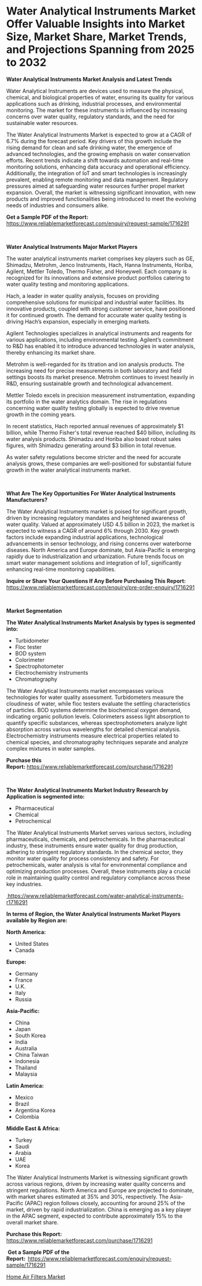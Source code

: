 <p><h1>Water Analytical Instruments Market Offer Valuable Insights into Market Size, Market Share, Market Trends, and Projections Spanning from 2025 to 2032</h1></p><p><strong>Water Analytical Instruments Market Analysis and Latest Trends</strong></p>
<p><p>Water Analytical Instruments are devices used to measure the physical, chemical, and biological properties of water, ensuring its quality for various applications such as drinking, industrial processes, and environmental monitoring. The market for these instruments is influenced by increasing concerns over water quality, regulatory standards, and the need for sustainable water resources.</p><p>The Water Analytical Instruments Market is expected to grow at a CAGR of 6.7% during the forecast period. Key drivers of this growth include the rising demand for clean and safe drinking water, the emergence of advanced technologies, and the growing emphasis on water conservation efforts. Recent trends indicate a shift towards automation and real-time monitoring solutions, enhancing data accuracy and operational efficiency. Additionally, the integration of IoT and smart technologies is increasingly prevalent, enabling remote monitoring and data management. Regulatory pressures aimed at safeguarding water resources further propel market expansion. Overall, the market is witnessing significant innovation, with new products and improved functionalities being introduced to meet the evolving needs of industries and consumers alike.</p></p>
<p><strong>Get a Sample PDF of the Report:&nbsp;</strong> <a href="https://www.reliablemarketforecast.com/enquiry/request-sample/1716291?utm_campaign=2140&utm_medium=2&utm_source=Github&utm_content=ia&utm_term=17022025&utm_id=water-analytical-instruments">https://www.reliablemarketforecast.com/enquiry/request-sample/1716291</a></p>
<p>&nbsp;</p>
<p><strong>Water Analytical Instruments Major Market Players</strong></p>
<p><p>The water analytical instruments market comprises key players such as GE, Shimadzu, Metrohm, Jenco Instruments, Hach, Hanna Instruments, Horiba, Agilent, Mettler Toledo, Thermo Fisher, and Honeywell. Each company is recognized for its innovations and extensive product portfolios catering to water quality testing and monitoring applications.</p><p>Hach, a leader in water quality analysis, focuses on providing comprehensive solutions for municipal and industrial water facilities. Its innovative products, coupled with strong customer service, have positioned it for continued growth. The demand for accurate water quality testing is driving Hach’s expansion, especially in emerging markets.</p><p>Agilent Technologies specializes in analytical instruments and reagents for various applications, including environmental testing. Agilent’s commitment to R&D has enabled it to introduce advanced technologies in water analysis, thereby enhancing its market share.</p><p>Metrohm is well-regarded for its titration and ion analysis products. The increasing need for precise measurements in both laboratory and field settings boosts its market presence. Metrohm continues to invest heavily in R&D, ensuring sustainable growth and technological advancement.</p><p>Mettler Toledo excels in precision measurement instrumentation, expanding its portfolio in the water analytics domain. The rise in regulations concerning water quality testing globally is expected to drive revenue growth in the coming years.</p><p>In recent statistics, Hach reported annual revenues of approximately $1 billion, while Thermo Fisher's total revenue reached $40 billion, including its water analysis products. Shimadzu and Horiba also boast robust sales figures, with Shimadzu generating around $3 billion in total revenue. </p><p>As water safety regulations become stricter and the need for accurate analysis grows, these companies are well-positioned for substantial future growth in the water analytical instruments market.</p></p>
<p>&nbsp;</p>
<p><strong>What Are The Key Opportunities For Water Analytical Instruments Manufacturers?</strong></p>
<p><p>The Water Analytical Instruments market is poised for significant growth, driven by increasing regulatory mandates and heightened awareness of water quality. Valued at approximately USD 4.5 billion in 2023, the market is expected to witness a CAGR of around 6% through 2030. Key growth factors include expanding industrial applications, technological advancements in sensor technology, and rising concerns over waterborne diseases. North America and Europe dominate, but Asia-Pacific is emerging rapidly due to industrialization and urbanization. Future trends focus on smart water management solutions and integration of IoT, significantly enhancing real-time monitoring capabilities.</p></p>
<p><strong>Inquire or Share Your Questions If Any Before Purchasing This Report:</strong> <a href="https://www.reliablemarketforecast.com/enquiry/pre-order-enquiry/1716291?utm_campaign=2140&utm_medium=2&utm_source=Github&utm_content=ia&utm_term=17022025&utm_id=water-analytical-instruments">https://www.reliablemarketforecast.com/enquiry/pre-order-enquiry/1716291</a></p>
<p>&nbsp;</p>
<p><strong>Market Segmentation</strong></p>
<p><strong>The Water Analytical Instruments Market Analysis by types is segmented into:</strong></p>
<p><ul><li>Turbidometer</li><li>Floc tester</li><li>BOD system</li><li>Colorimeter</li><li>Spectrophotometer</li><li>Electrochemistry instruments</li><li>Chromatography</li></ul></p>
<p><p>The Water Analytical Instruments market encompasses various technologies for water quality assessment. Turbidometers measure the cloudiness of water, while floc testers evaluate the settling characteristics of particles. BOD systems determine the biochemical oxygen demand, indicating organic pollution levels. Colorimeters assess light absorption to quantify specific substances, whereas spectrophotometers analyze light absorption across various wavelengths for detailed chemical analysis. Electrochemistry instruments measure electrical properties related to chemical species, and chromatography techniques separate and analyze complex mixtures in water samples.</p></p>
<p><strong>Purchase this Report:&nbsp;</strong><a href="https://www.reliablemarketforecast.com/purchase/1716291?utm_campaign=2140&utm_medium=2&utm_source=Github&utm_content=ia&utm_term=17022025&utm_id=water-analytical-instruments">https://www.reliablemarketforecast.com/purchase/1716291</a></p>
<p>&nbsp;</p>
<p><strong>The Water Analytical Instruments Market Industry Research by Application is segmented into:</strong></p>
<p><ul><li>Pharmaceutical</li><li>Chemical</li><li>Petrochemical</li></ul></p>
<p><p>The Water Analytical Instruments Market serves various sectors, including pharmaceuticals, chemicals, and petrochemicals. In the pharmaceutical industry, these instruments ensure water quality for drug production, adhering to stringent regulatory standards. In the chemical sector, they monitor water quality for process consistency and safety. For petrochemicals, water analysis is vital for environmental compliance and optimizing production processes. Overall, these instruments play a crucial role in maintaining quality control and regulatory compliance across these key industries.</p></p>
<p><a href="https://www.reliablemarketforecast.com/water-analytical-instruments-r1716291?utm_campaign=2140&utm_medium=2&utm_source=Github&utm_content=ia&utm_term=17022025&utm_id=water-analytical-instruments">&nbsp;https://www.reliablemarketforecast.com/water-analytical-instruments-r1716291</a></p>
<p><strong>In terms of Region, the Water Analytical Instruments Market Players available by Region are:</strong></p>
<p>
    <p> <strong> North America: </strong>
        <ul>
            <li>United States</li>
            <li>Canada</li>
        </ul>
        </p> 
    <p> <strong> Europe: </strong>
        <ul>
            <li>Germany</li>
            <li>France</li>
            <li>U.K.</li>
            <li>Italy</li>
            <li>Russia</li>
        </ul>
        </p> 
    <p> <strong> Asia-Pacific: </strong>
        <ul>
            <li>China</li>
            <li>Japan</li>
            <li>South Korea</li>
            <li>India</li>
            <li>Australia</li>
            <li>China Taiwan</li>
            <li>Indonesia</li>
            <li>Thailand</li>
            <li>Malaysia</li>
        </ul>
        </p> 
    <p> <strong> Latin America: </strong>
        <ul>
            <li>Mexico</li>
            <li>Brazil</li>
            <li>Argentina Korea</li>
            <li>Colombia</li>
        </ul>
        </p> 
    <p> <strong> Middle East & Africa: </strong>
        <ul>
            <li>Turkey</li>
            <li>Saudi</li>
            <li>Arabia</li>
            <li>UAE</li>
            <li>Korea</li>
        </ul>
    </p>
    </p>
<p><p>The Water Analytical Instruments Market is witnessing significant growth across various regions, driven by increasing water quality concerns and stringent regulations. North America and Europe are projected to dominate, with market shares estimated at 35% and 30%, respectively. The Asia-Pacific (APAC) region follows closely, accounting for around 25% of the market, driven by rapid industrialization. China is emerging as a key player in the APAC segment, expected to contribute approximately 15% to the overall market share.</p></p>
<p><strong>Purchase this Report: </strong><a href="https://www.reliablemarketforecast.com/purchase/1716291?utm_campaign=2140&utm_medium=2&utm_source=Github&utm_content=ia&utm_term=17022025&utm_id=water-analytical-instruments">https://www.reliablemarketforecast.com/purchase/1716291</a></p>
<p>&nbsp;<strong>Get a Sample PDF of the Report:&nbsp;&nbsp;</strong><a href="https://www.reliablemarketforecast.com/enquiry/request-sample/1716291?utm_campaign=2140&utm_medium=2&utm_source=Github&utm_content=ia&utm_term=17022025&utm_id=water-analytical-instruments">https://www.reliablemarketforecast.com/enquiry/request-sample/1716291</a></p>
<p><strong></strong></p>
<p><p><a href="https://github.com/abbislposival/Market-Research-Report-List-1/blob/main/home-air-filters-market.md?utm_campaign=2140&utm_medium=2&utm_source=Github&utm_content=ia&utm_term=17022025&utm_id=water-analytical-instruments">Home Air Filters Market</a></p></p>